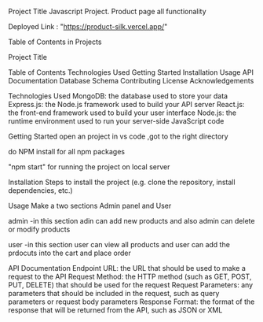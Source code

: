 Project Title
Javascript Project. Product page all functionality

Deployed Link :  "https://product-silk.vercel.app/"


Table of Contents in Projects

Project Title

 Table of Contents
 Technologies Used
 Getting Started
 Installation
 Usage
 API Documentation
 Database Schema
 Contributing
 License
 Acknowledgements



Technologies Used
MongoDB: the database used to store your data
Express.js: the Node.js framework used to build your API server
React.js: the front-end framework used to build your user interface
Node.js: the runtime environment used to run your server-side JavaScript code


Getting Started
open an project in vs code ,got to the right directory

do NPM install for all npm packages

"npm start"  for running the project on local server 


Installation
Steps to install the project (e.g. clone the repository, install dependencies, etc.)


Usage
Make a two sections Admin panel and User 

admin -in this section adin can add new products and also admin can delete or modify products

user -in this section user can view all products and user can add the prdocuts into the cart and place order


API Documentation
 Endpoint URL: the URL that should be used to make a request to the API
Request Method: the HTTP method (such as GET, POST, PUT, DELETE) that should be used for the request
Request Parameters: any parameters that should be included in the request, such as query parameters or request body parameters
Response Format: the format of the response that will be returned from the API, such as JSON or XML





